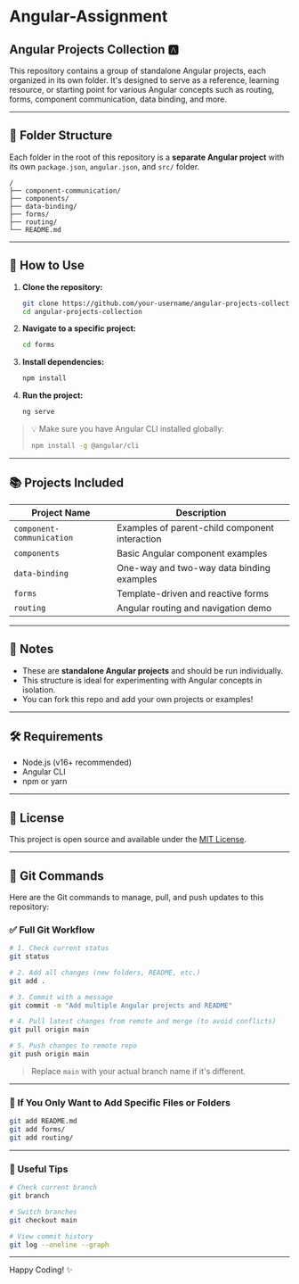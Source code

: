 # Angular-Assignment
## Angular Projects Collection 🅰️

This repository contains a group of standalone Angular projects, each organized in its own folder. It's designed to serve as a reference, learning resource, or starting point for various Angular concepts such as routing, forms, component communication, data binding, and more.

---

## 📁 Folder Structure

Each folder in the root of this repository is a **separate Angular project** with its own `package.json`, `angular.json`, and `src/` folder.

```
/
├── component-communication/
├── components/
├── data-binding/
├── forms/
├── routing/
└── README.md
```

---

## 🚀 How to Use

1. **Clone the repository:**
   ```bash
   git clone https://github.com/your-username/angular-projects-collection.git
   cd angular-projects-collection
   ```

2. **Navigate to a specific project:**
   ```bash
   cd forms
   ```

3. **Install dependencies:**
   ```bash
   npm install
   ```

4. **Run the project:**
   ```bash
   ng serve
   ```

> 💡 Make sure you have Angular CLI installed globally:
> ```bash
> npm install -g @angular/cli
> ```

---

## 📚 Projects Included

| Project Name              | Description                                   |
|--------------------------|-----------------------------------------------|
| `component-communication`| Examples of parent-child component interaction |
| `components`             | Basic Angular component examples               |
| `data-binding`           | One-way and two-way data binding examples      |
| `forms`                  | Template-driven and reactive forms             |
| `routing`                | Angular routing and navigation demo            |

---

## 📌 Notes

- These are **standalone Angular projects** and should be run individually.
- This structure is ideal for experimenting with Angular concepts in isolation.
- You can fork this repo and add your own projects or examples!

---

## 🛠 Requirements

- Node.js (v16+ recommended)
- Angular CLI
- npm or yarn

---

## 📄 License

This project is open source and available under the [MIT License](LICENSE).

---

## 🧠 Git Commands

Here are the Git commands to manage, pull, and push updates to this repository:

### ✅ Full Git Workflow

```bash
# 1. Check current status
git status

# 2. Add all changes (new folders, README, etc.)
git add .

# 3. Commit with a message
git commit -m "Add multiple Angular projects and README"

# 4. Pull latest changes from remote and merge (to avoid conflicts)
git pull origin main

# 5. Push changes to remote repo
git push origin main
```

> Replace `main` with your actual branch name if it's different.

---

### 🧼 If You Only Want to Add Specific Files or Folders

```bash
git add README.md
git add forms/
git add routing/
```

---

### 🧠 Useful Tips

```bash
# Check current branch
git branch

# Switch branches
git checkout main

# View commit history
git log --oneline --graph
```

---

Happy Coding! ✨
